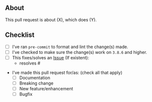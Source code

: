 ## About

This pull request is about (X), which does (Y).

## Checklist

- [ ] I've ran `pre-commit` to format and lint the change(s) made.
- [ ] I've checked to make sure the change(s) work on `3.8.6` and higher.
- [ ] This fixes/solves an [Issue](https://github.com/interactions-py/library/issues) (If existent):
  - resolves #
- I've made this pull request for/as: (check all that apply)
  - [ ] Documentation
  - [ ] Breaking change
  - [ ] New feature/enhancement
  - [ ] Bugfix
